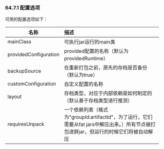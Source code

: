 ### 64.7.1 配置选项

可用的配置选项如下：

|名称|描述|
|-------|:--------|
|mainClass|可执行jar运行的main类|
|providedConfiguration|provided配置的名称（默认为providedRuntime）|
|backupSource|在重新打包之前，原先的存档是否备份（默认为true）|
|customConfiguration|自定义配置的名称|
|layout|存档类型，对应于内部依赖是如何制定的（默认基于存档类型进行推测）|
|requiresUnpack|一个依赖列表（格式为"groupId:artifactId"，为了运行，它们需要从fat jars中解压出来。）所有节点被打包进胖jar，但运行的时候它们将被自动解压|
